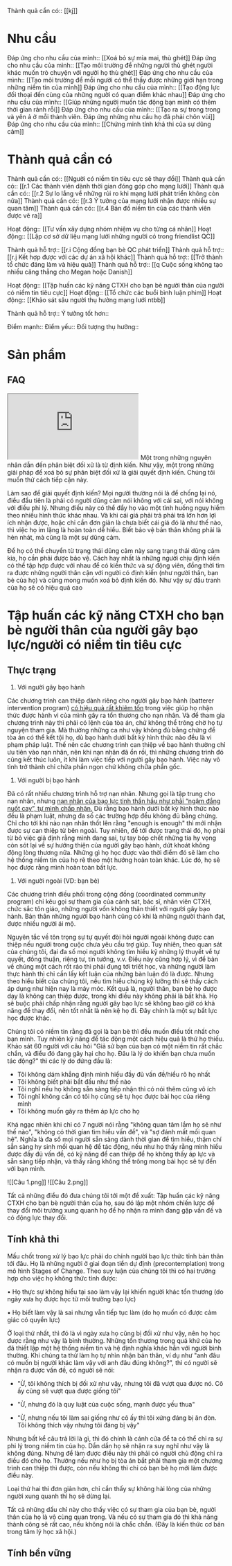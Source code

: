 Thành quả cần có:: [[kj]]
# Nhu cầu
Đáp ứng cho nhu cầu của mình:: [[Xoá bỏ sự mỉa mai, thù ghét]]
Đáp ứng cho nhu cầu của mình:: [[Tạo môi trường để những người thù ghét người khác muốn trò chuyện với người họ thù ghét]]
Đáp ứng cho nhu cầu của mình:: [[Tạo môi trường để mỗi người có thể thấy được những giới hạn trong những niềm tin của mình]]
Đáp ứng cho nhu cầu của mình:: [[Tạo động lực đối thoại đến cùng của những người có quan điểm khác nhau]]
Đáp ứng cho nhu cầu của mình:: [[Giúp những người muốn tác động bạn mình có thêm thời gian rảnh rỗi]]
Đáp ứng cho nhu cầu của mình:: [[Tạo ra sự trong trong và yên ả ở mỗi thành viên. Đáp ứng những nhu cầu họ đã phải chôn vùi]]
Đáp ứng cho nhu cầu của mình:: [[Chứng minh tính khả thi của sự dũng cảm]]

# Thành quả cần có
Thành quả cần có:: [[Người có niềm tin tiêu cực sẽ thay đổi]]
Thành quả cần có:: [[r.1 Các thành viên dành thời gian đóng góp cho mạng lưới]]
Thành quả cần có:: [[r.2 Sự lo lắng về những rủi ro khi mạng lưới phát triển không còn nữa]]
Thành quả cần có:: [[r.3 Ý tưởng của mạng lưới nhận được nhiều sự quan tâm]]
Thành quả cần có:: [[r.4 Bản đồ niềm tin của các thành viên được vẽ ra]]

Hoạt động:: [[Tư vấn xây dựng nhóm nhiệm vụ cho từng cá nhân]]
Hoạt động:: [[Lập cơ sở dữ liệu mạng lưới những người có trong friendlist QC]]

Thành quả hỗ trợ:: [[r.i Cộng đồng bạn bè QC phát triển]]
Thành quả hỗ trợ:: [[r.j Kết hợp được với các dự án xã hội khác]]
Thành quả hỗ trợ:: [[Trở thành tổ chức đáng làm và hiệu quả]]
Thành quả hỗ trợ:: [[q Cuộc sống không tạo nhiều căng thẳng cho Megan hoặc Danish]]

Hoạt động:: [[Tập huấn các kỹ năng CTXH cho bạn bè người thân của người có niềm tin tiêu cực]]
Hoạt động:: [[Tổ chức các buổi bình luận phim]]
Hoạt động:: [[Khảo sát sâu người thụ hưởng mạng lưới ntbb]]


Thành quả hỗ trợ::
Ý tưởng tốt hơn::

Điểm mạnh::
Điểm yếu::
Đối tượng thụ hưởng::

# Sản phẩm
## FAQ
<iframe src="https://trello.com/b/SR0XCsvv"> </iframe>
Một trong những nguyên nhân dẫn đến phân biệt đối xử là từ định kiến. Như vậy, một trong những giải pháp để xoá bỏ sự phân biệt đối xử là giải quyết định kiến. Chúng tôi muốn thử cách tiếp cận này.

Làm sao để giải quyết định kiến? Mọi người thường nói là để chống lại nó, điều đầu tiên là phải có người dũng cảm nói không với cái sai, với nói không với điều phi lý. Nhưng điều này có thể đẩy họ vào một tình huống nguy hiểm theo nhiều hình thức khác nhau. Và khi cái giá phải trả phải trả lớn hơn lợi ích nhận được, hoặc chỉ cần đơn giản là chưa biết cái giá đó là như thế nào, thì việc họ im lặng là hoàn toàn dễ hiểu. Biết bảo vệ bản thân không phải là hèn nhát, mà cũng là một sự dũng cảm.

Để họ có thể chuyển từ trạng thái dũng cảm này sang trạng thái dũng cảm kia, họ cần phải được bảo vệ. Cách hay nhất là những người chịu định kiến có thể tập hợp được với nhau để có kiến thức và sự động viên, đồng thời tìm ra được những người thân cận với người có định kiến (như người thân, bạn bè của họ) và cũng mong muốn xoá bỏ định kiến đó. Như vậy sự đấu tranh của họ sẽ có hiệu quả cao

# Tập huấn các kỹ năng CTXH cho bạn bè người thân của người gây bạo lực/người có niềm tin tiêu cực

## Thực trạng

1.  Với người gây bạo hành

Các chương trình can thiệp dành riêng cho người gây bạo hành (batterer intervention program) [có hiệu quả rất khiêm tốn](https://www.stopvaw.org/effectiveness_of_batterers_intervention_programs) trong việc giúp họ nhận thức được hành vi của mình gây ra tổn thương cho nạn nhân. Và để tham gia chương trình này thì phải có lệnh của tòa án, chứ không thể trông chờ họ tự nguyện tham gia. Mà thường những ca như vậy không đủ bằng chứng để tòa án có thể kết tội họ, dù bạo hành dưới bất kỳ hình thức nào đều là vi phạm pháp luật. Thế nên các chương trình can thiệp về bạo hành thường chỉ ưu tiên vào nạn nhân, nên khi nạn nhân đã ổn rồi, thì những chương trình đó cũng kết thúc luôn, ít khi làm việc tiếp với người gây bạo hành. Việc này vô tình trở thành chỉ chữa phần ngọn chứ không chữa phần gốc.

1.  Với người bị bạo hành

Đã có rất nhiều chương trình hỗ trợ nạn nhân. Nhưng gọi là tập trung cho nạn nhân, nhưng [nạn nhân của bạo lực tinh thần hầu như phải “ngậm đắng nuốt cay”, tự mình chấp nhận.](https://zingnews.vn/bi-danh-xong-duoc-moi-hoa-giai-co-che-nao-bao-ve-nan-nhan-post983717.html) Dù rằng bạo hành dưới bất kỳ hình thức nào đều là phạm luật, nhưng đa số các trường hợp đều không đủ bằng chứng. Chỉ cho tới khi nào nạn nhân thốt lên rằng "enough is enough" thì mới nhận được sự can thiệp từ bên ngoài. Tuy nhiên, để tới được trạng thái đó, họ phải từ bỏ việc giả định rằng mình đang sai, tự tay bóp chết những tia hy vọng còn sót lại về sự hướng thiện của người gây bạo hành, dứt khoát không động lòng thương nữa. Những gì họ học được vào thời điểm đó sẽ làm cho hệ thống niềm tin của họ rẽ theo một hướng hoàn toàn khác. Lúc đó, họ sẽ học được rằng mình hoàn toàn bất lực.  

1.  Với người ngoài (VD: bạn bè)

Các chương trình điều phối trong cộng đồng (coordinated community program) chỉ kêu gọi sự tham gia của cảnh sát, bác sĩ, nhân viên CTXH, chức sắc tôn giáo, những người vốn không thân thiết với người gây bạo hành. Bản thân những người bạo hành cũng có khi là những người thành đạt, được nhiều người ái mộ.

Nguyên tắc về tôn trọng sự tự quyết đòi hỏi người ngoài không được can thiệp nếu người trong cuộc chưa yêu cầu trợ giúp. Tuy nhiên, theo quan sát của chúng tôi, đại đa số mọi người không tìm hiểu kỹ những lý thuyết về tự quyết, đồng thuận, riêng tư, tin tưởng, v.v. Điều này cũng hợp lý, vì để bàn về chúng một cách rốt ráo thì phải đụng tới triết học, và những người làm thực hành thì chỉ cần lấy kết luận của những bàn luận đó là được. Nhưng theo hiểu biết của chúng tôi, nếu tìm hiểu chúng kỹ lưỡng thì sẽ thấy cách áp dụng như hiện nay là máy móc. Kết quả là, người thân, bạn bè họ được dạy là không can thiệp được, trong khi điều này không phải là bất khả. Họ sẽ buộc phải chấp nhận rằng người gây bạo lực sẽ không bao giờ có khả năng để thay đổi, nên tốt nhất là nên kệ họ đi. Đây chính là một sự bất lực học được khác.

Chúng tôi có niềm tin rằng đã gọi là bạn bè thì đều muốn điều tốt nhất cho bạn mình. Tuy nhiên kỹ năng để tác động một cách hiệu quả là thứ họ thiếu. Khảo sát 60 người với câu hỏi "Giả sử bạn của bạn có một niềm tin rất chắc chắn, và điều đó đang gây hại cho họ. Đâu là lý do khiến bạn chưa muốn tác động?" thì các lý do đứng đầu là:

-   Tôi không dám khẳng định mình hiểu đầy đủ vấn đề/hiểu rõ họ nhất
-   Tôi không biết phải bắt đầu như thế nào
-   Tôi nghĩ nếu họ không sẵn sàng tiếp nhận thì có nói thêm cũng vô ích
-   Tôi nghĩ không cần có tôi họ cũng sẽ tự học được bài học của riêng mình
-   Tôi không muốn gây ra thêm áp lực cho họ

Khá ngạc nhiên khi chỉ có 7 người nói rằng "không quan tâm lắm họ sẽ như thế nào", "không có thời gian tìm hiểu vấn đề", và "sợ đánh mất mối quan hệ". Nghĩa là đa số mọi người sẵn sàng dành thời gian để tìm hiểu, thậm chí sẵn sàng hy sinh mối quan hệ để tác động, nếu như họ thấy rằng mình hiểu được đầy đủ vấn đề, có kỹ năng để can thiệp để họ không thấy áp lực và sẵn sàng tiếp nhận, và thấy rằng không thể trông mong bài học sẽ tự đến với bạn mình.

![[Câu 1.png]]
![[Câu 2.png]]

Tất cả những điều đó đưa chúng tôi tới một đề xuất: Tập huấn các kỹ năng CTXH cho bạn bè người thân của họ, sau đó lập một nhóm chiến lược để thay đổi môi trường xung quanh họ để họ nhận ra mình đang gặp vấn đề và có động lực thay đổi.

## Tính khả thi

Mấu chốt trong xử lý bạo lực phải do chính người bạo lực thức tỉnh bản thân tới đâu. Họ là những người ở giai đoạn tiền dự định (precontemplation) trong mô hình Stages of Change. Theo suy luận của chúng tôi thì có hai trường hợp cho việc họ không thức tỉnh được:

• Họ thực sự không hiểu tại sao làm vậy lại khiến người khác tổn thương (do ngày xưa họ được học từ môi trường bạo lực)

• Họ biết làm vậy là sai nhưng vẫn tiếp tục làm (do họ muốn có được cảm giác có quyền lực)

Ở loại thứ nhất, thì đó là vì ngày xưa họ cũng bị đối xử như vậy, nên họ học được rằng như vậy là bình thường. Những tổn thương trong quá khứ của họ đã thiết lập một hệ thống niềm tin và hệ định nghĩa khác hẳn với người bình thường. Khi chúng ta thử làm họ tự nhìn nhận bản thân, ví dụ như "anh đâu có muốn bị người khác làm vậy với anh đâu đúng không?", thì có người sẽ nhận ra được vấn đề, có người sẽ nói:

- "Ừ, tôi không thích bị đối xử như vậy, nhưng tôi đã vượt qua được nó. Cô ấy cũng sẽ vượt qua được giống tôi"

- "Ừ, nhưng đó là quy luật của cuộc sống, mạnh được yếu thua"

- "Ừ, nhưng nếu tôi làm sai giống như cô ấy thì tôi xứng đáng bị ăn đòn. Tôi không thích vậy nhưng tôi đáng bị vậy"

Nhưng bất kể câu trả lời là gì, thì đó chính là cánh cửa để ta có thể chỉ ra sự phi lý trong niềm tin của họ. Dần dần họ sẽ nhận ra suy nghĩ như vậy là không đúng. Nhưng để làm được điều này thì phải có người chủ động chỉ ra điều đó cho họ. Thường nếu như họ bị tòa án bắt phải tham gia một chương trình can thiệp thì được, còn nếu không thì chỉ có bạn bè họ mới làm được điều này.

Loại thứ hai thì đơn giản hơn, chỉ cần thấy sự không hài lòng của những người xung quanh thì họ sẽ dừng lại.

Tất cả những dấu chỉ này cho thấy việc có sự tham gia của bạn bè, người thân của họ là vô cùng quan trọng. Và nếu có sự tham gia đó thì khả năng thành công sẽ rất cao, nếu không nói là chắc chắn. (Đây là kiến thức cơ bản trong tâm lý học xã hội.)

## Tính bền vững


